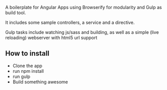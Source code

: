 A boilerplate for Angular Apps using Browserify for modularity and Gulp as build tool.

It includes some sample controllers, a service and a directive.

Gulp tasks include watching js/sass and building, as well as a simple (live reloading) webserver with html5 url support

## How to install

- Clone the app
- run npm install
- run gulp
- Build something awesome
